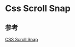 # Css Scroll Snap

## 参考
[CSS Scroll Snap](https://developer.mozilla.org/en-US/docs/Web/CSS/CSS_Scroll_Snap)  